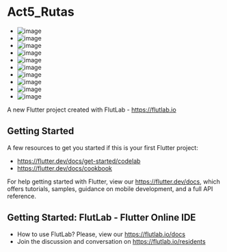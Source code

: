 # Act5_Rutas
- ![image](https://github.com/user-attachments/assets/37cad1d0-39ba-478e-ab38-5c26d2cbf4c7)
- ![image](https://github.com/user-attachments/assets/be848c71-c08d-481b-b3d5-2e3fa7719efe)
- ![image](https://github.com/user-attachments/assets/921bba1f-c6be-4166-8890-5c8d4f7e4cfa)
- ![image](https://github.com/user-attachments/assets/c782846e-af1f-49c2-b14a-804f19c67fc6)
-  ![image](https://github.com/user-attachments/assets/4c887350-9f99-4ed2-b52f-6965300d0275)
-  ![image](https://github.com/user-attachments/assets/f7f23413-ba4d-4038-947b-aa385f67a5cf)
-  ![image](https://github.com/user-attachments/assets/c091e17f-5d0f-4a92-84f4-335a2f1747db)
-  ![image](https://github.com/user-attachments/assets/15d5f08a-6158-4761-abf1-1414877ea868)
-  ![image](https://github.com/user-attachments/assets/bb56349d-4183-477b-8803-8e8d691be835)
-  ![image](https://github.com/user-attachments/assets/e4b1b097-fd15-411b-a942-d0a9dba914ab)









A new Flutter project created with FlutLab - https://flutlab.io

## Getting Started

A few resources to get you started if this is your first Flutter project:

- https://flutter.dev/docs/get-started/codelab
- https://flutter.dev/docs/cookbook

For help getting started with Flutter, view our
https://flutter.dev/docs, which offers tutorials,
samples, guidance on mobile development, and a full API reference.

## Getting Started: FlutLab - Flutter Online IDE

- How to use FlutLab? Please, view our https://flutlab.io/docs
- Join the discussion and conversation on https://flutlab.io/residents

